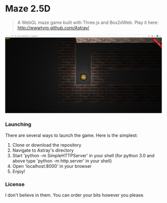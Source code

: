 # Maze 2.5D

> A WebGL maze game built with Three.js and Box2dWeb. Play it here: http://wwwtyro.github.com/Astray/



![](./preview.png)



### Launching

There are several ways to launch the game. Here is the simplest:

1. Clone or download the repository
2. Navigate to Astray's directory
3. Start 'python -m SimpleHTTPServer' in your shell (for python 3.0 and above type 'python -m http.server' in your shell)
4. Open 'localhost:8000' in your browser
5. Enjoy!

### License

I don't believe in them. You can order your bits however you please.
